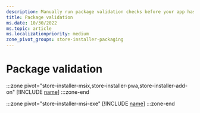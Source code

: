 ```yaml
---
description: Manually run package validation checks before your app has been submitted for review
title: Package validation
ms.date: 10/30/2022
ms.topic: article
ms.localizationpriority: medium
zone_pivot_groups: store-installer-packaging
---
```


# Package validation

:::zone pivot="store-installer-msix,store-installer-pwa,store-installer-add-on"
[!INCLUDE [name](../../../includes/store/msix/package-validation-pre-check.md)]
:::zone-end

:::zone pivot="store-installer-msi-exe"
[!INCLUDE [name](../../../includes/store/msi/package-validation-pre-check.md)]
:::zone-end
